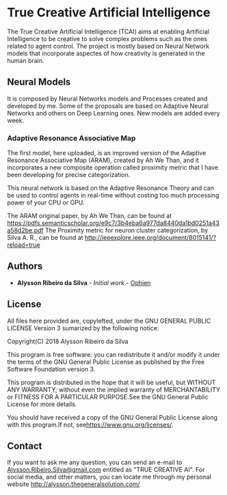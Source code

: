 # True Creative Artificial Intelligence

The True Creative Artificial Intelligence (TCAI) aims at enabling Artificial Intelligence to be creative to solve complex problems such as the ones related to agent control. The project is mostly based on Neural Network models that incorporate aspectes of how creativity is generated in the human brain.

## Neural Models

It is composed by Neural Networks models and Processes created and developed by me. Some of the proposals are based on Adaptive Neural Networks and others on Deep Learning ones. New models are added every week.

### Adaptive Resonance Associative Map

The first model, here uploaded, is an improved version of the Adaptive Resonance Associative Map (ARAM), created by Ah We Than, and it incorporates a new composite operation called proximity metric that I have been developing for precise categorization.

This neural network is based on the Adaptive Resonance Theory and can be used to control agents in real-time without costing too much processing power of your CPU or GPU.

The ARAM original paper, by Ah We Than, can be found at https://pdfs.semanticscholar.org/e9c7/3b4eba6a977da8440da1bd0251a43a58d2be.pdf
The Proximity metric for neuron cluster categorization, by Silva A. R., can be found at http://ieeexplore.ieee.org/document/8015141/?reload=true

## Authors

* **Alysson Ribeiro da Silva** - *Initial work* - [Ophien](https://github.com/Ophien)

## License

All files here provided are, copylefted, under the GNU GENERAL PUBLIC LICENSE Version 3 sumarized by the following notice:

Copyright(C) 2018 Alysson Ribeiro da Silva
 
This program is free software: you can redistribute it and/or modify
it under the terms of the GNU General Public License as published by
the Free Software Foundation version 3.
 
This program is distributed in the hope that it will be useful,
but WITHOUT ANY WARRANTY; without even the implied warranty of
MERCHANTABILITY or FITNESS FOR A PARTICULAR PURPOSE.See the
GNU General Public License for more details.
 
You should have received a copy of the GNU General Public License
along with this program.If not, see<https://www.gnu.org/licenses/>.

## Contact

If you want to ask me any question, you can send an e-mail to 
Alysson.Ribeiro.Silva@gmail.com entitled as "TRUE CREATIVE AI".
For social media, and other matters, you can locate me through my personal website http://alysson.thegeneralsolution.com/
